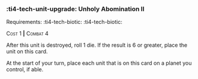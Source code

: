 ### :ti4-tech-unit-upgrade: **Unholy Abomination II**

Requirements: :ti4-tech-biotic: :ti4-tech-biotic:

<span style="font-variant:small-caps;">Cost</span> 1 __|__ <span style="font-variant:small-caps;">Combat</span> 4 

After this unit is destroyed, roll 1 die.
If the result is 6 or greater, place the unit on this card.

At the start of your turn, place each unit that is on this card on a planet you control, if able.
